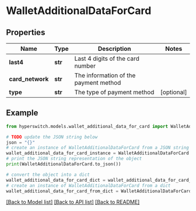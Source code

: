 # WalletAdditionalDataForCard


## Properties

Name | Type | Description | Notes
------------ | ------------- | ------------- | -------------
**last4** | **str** | Last 4 digits of the card number | 
**card_network** | **str** | The information of the payment method | 
**type** | **str** | The type of payment method | [optional] 

## Example

```python
from hyperswitch.models.wallet_additional_data_for_card import WalletAdditionalDataForCard

# TODO update the JSON string below
json = "{}"
# create an instance of WalletAdditionalDataForCard from a JSON string
wallet_additional_data_for_card_instance = WalletAdditionalDataForCard.from_json(json)
# print the JSON string representation of the object
print(WalletAdditionalDataForCard.to_json())

# convert the object into a dict
wallet_additional_data_for_card_dict = wallet_additional_data_for_card_instance.to_dict()
# create an instance of WalletAdditionalDataForCard from a dict
wallet_additional_data_for_card_from_dict = WalletAdditionalDataForCard.from_dict(wallet_additional_data_for_card_dict)
```
[[Back to Model list]](../README.md#documentation-for-models) [[Back to API list]](../README.md#documentation-for-api-endpoints) [[Back to README]](../README.md)


